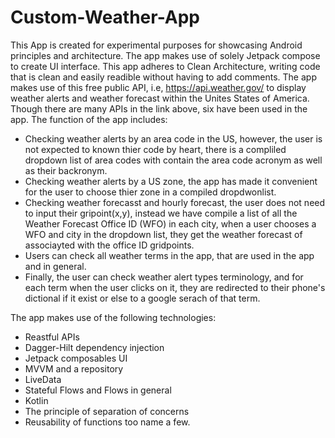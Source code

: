 # Custom-Weather-App

This App is created for experimental purposes for showcasing Android principles and architecture. 
The app makes use of solely Jetpack compose to create UI interface.
This app adheres to Clean Architecture, writing code that is clean and easily readible without having to add comments.
The app makes use of this free public API, i.e, https://api.weather.gov/ to display weather alerts and weather forecast within the Unites States of America.
Though there are many APIs in the link above, six have been used in the app.
The function of the app includes:
- Checking weather alerts by an area code in the US, however, the user is not expected to known thier code by heart, there is a compliled dropdown list of area codes with contain the area code acronym as well as their backronym.
- Checking weather alerts by a US zone, the app has made it convenient for the user to choose thier zone in a compiled dropdwonlist.
- Checking weather forecasst and hourly forecast, the user does not need to input their gripoint(x,y), instead we have compile a list of all the Weather Forecast Office ID (WFO) in each city, when a user chooses a WFO and city in the dropdown list, they get the weather forecast of associayted with the office ID gridpoints.
- Users can check all weather terms in the app, that are used in the app and in general.
- Finally, the user can check weather alert types terminology, and for each term when the user clicks on it, they are redirected to their phone's dictional if it exist or else to a google serach of that term.

The app makes use of the following technologies:
- Reastful APIs
- Dagger-Hilt dependency injection
- Jetpack composables UI
- MVVM and a repository
- LiveData
- Stateful Flows and Flows in general
- Kotlin
- The principle of separation of concerns
- Reusability of functions
too name a few.

